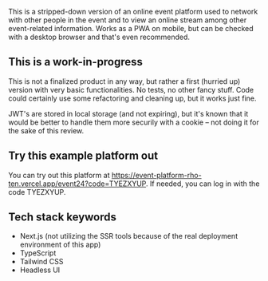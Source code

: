 This is a stripped-down version of an online event platform used to network with other people in the event and to view an online stream among other event-related information. Works as a PWA on mobile, but can be checked with a desktop browser and that's even recommended.

## This is a work-in-progress

This is not a finalized product in any way, but rather a first (hurried up) version with very basic functionalities. No tests, no other fancy stuff. Code could certainly use some refactoring and cleaning up, but it works just fine.

JWT's are stored in local storage (and not expiring), but it's known that it would be better to handle them more securily with a cookie – not doing it for the sake of this review.

## Try this example platform out

You can try out this platform at https://event-platform-rho-ten.vercel.app/event24?code=TYEZXYUP. If needed, you can log in with the code TYEZXYUP.

## Tech stack keywords
- Next.js (not utilizing the SSR tools because of the real deployment environment of this app)
- TypeScript
- Tailwind CSS
- Headless UI